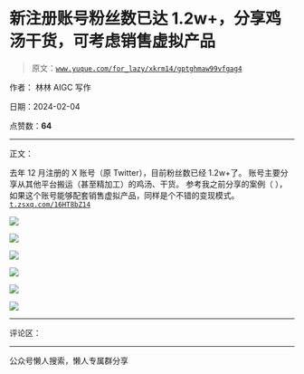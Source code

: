 # 新注册账号粉丝数已达 1.2w+，分享鸡汤干货，可考虑销售虚拟产品

> 原文：[`www.yuque.com/for_lazy/xkrm14/gptghmaw99vfgag4`](https://www.yuque.com/for_lazy/xkrm14/gptghmaw99vfgag4)

作者： 林林 AIGC 写作

日期：2024-02-04

点赞数：**64**

* * *

正文：

去年 12 月注册的 X 账号（原 Twitter），目前粉丝数已经 1.2w+了。 账号主要分享从其他平台搬运（甚至精加工）的鸡汤、干货。 参考我之前分享的案例（
），如果这个账号能够配套销售虚拟产品，同样是个不错的变现模式。 [`t.zsxq.com/16HT8bZ14`](https://t.zsxq.com/16HT8bZ14) 

![](img/ba17458f2522976ac3d9c3feb175b333.png)

![](img/f1f985fa631a9c604953502fdb5f094c.png)

![](img/2a3b375a1ff93692ab76aff3ddbcfbcf.png)

![](img/03808b926d49c5a16523aa3fecba0560.png)

![](img/2020ecccae9e742aa386b3196e1ab3be.png)

![](img/a8300064129a835cb699cd92c622af3c.png)

* * *

评论区：

* * *

公众号懒人搜索，懒人专属群分享